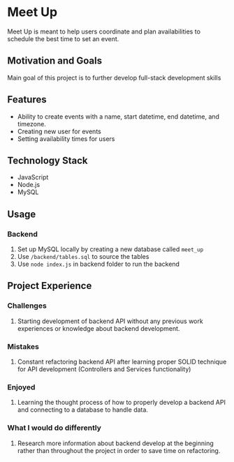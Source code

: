 # Meet Up

Meet Up is meant to help users coordinate and plan availabilities to schedule the best time to set an event.

## Motivation and Goals

Main goal of this project is to further develop full-stack development skills

## Features

- Ability to create events with a name, start datetime, end datetime, and timezone.
- Creating new user for events
- Setting availability times for users

## Technology Stack

- JavaScript
- Node.js
- MySQL

## Usage

### Backend

1. Set up MySQL locally by creating a new database called `meet_up`
2. Use `/backend/tables.sql` to source the tables
3. Use ``` node index.js ``` in backend folder to run the backend

## Project Experience

### Challenges

1. Starting development of backend API without any previous work experiences or knowledge about backend development.

### Mistakes

1. Constant refactoring backend API after learning proper SOLID technique for API development (Controllers and Services functionality)

### Enjoyed

1. Learning the thought process of how to properly develop a backend API and connecting to a database to handle data.

### What I would do differently

1. Research more information about backend develop at the beginning rather than throughout the project in order to save time on refactoring.


